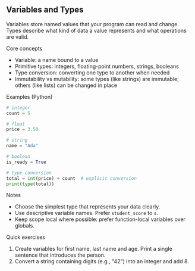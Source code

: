 ## Variables and Types

Variables store named values that your program can read and change. Types describe what kind of data a value represents and what operations are valid.

Core concepts

- Variable: a name bound to a value
- Primitive types: integers, floating-point numbers, strings, booleans
- Type conversion: converting one type to another when needed
- Immutability vs mutability: some types (like strings) are immutable; others (like lists) can be changed in place

Examples (Python)

```python
# integer
count = 5

# float
price = 3.50

# string
name = "Ada"

# boolean
is_ready = True

# type conversion
total = int(price) + count  # explicit conversion
print(type(total))
```

Notes

- Choose the simplest type that represents your data clearly.
- Use descriptive variable names. Prefer `student_score` to `s`.
- Keep scope local where possible: prefer function-local variables over globals.

Quick exercises

1. Create variables for first name, last name and age. Print a single sentence that introduces the person.
2. Convert a string containing digits (e.g., "42") into an integer and add 8.
